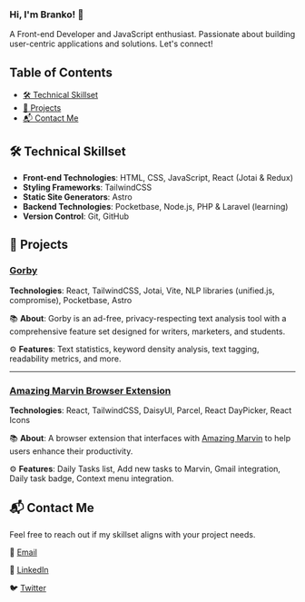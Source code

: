 ### Hi, I'm Branko! 👋

A Front-end Developer and JavaScript enthusiast. Passionate about building user-centric applications and solutions. Let's connect!

## Table of Contents

- [🛠 Technical Skillset](#-technical-skillset)
- [🚀 Projects](#-projects)
- [📬 Contact Me](#-contact-me)

## 🛠 Technical Skillset

- **Front-end Technologies**: HTML, CSS, JavaScript, React (Jotai & Redux)
- **Styling Frameworks**: TailwindCSS
- **Static Site Generators**: Astro
- **Backend Technologies**: Pocketbase,  Node.js, PHP & Laravel (learning)
- **Version Control**: Git, GitHub

## 🚀 Projects

### [Gorby](https://gorby.app)
 
**Technologies**: React, TailwindCSS, Jotai, Vite, NLP libraries (unified.js, compromise), Pocketbase, Astro

📚 **About**: Gorby is an ad-free, privacy-respecting text analysis tool with a comprehensive feature set designed for writers, marketers, and students.  

⚙️ **Features**: Text statistics, keyword density analysis, text tagging, readability metrics, and more.



---

### [Amazing Marvin Browser Extension](https://github.com/amazingmarvin/amazingmarvin-browserextension)

**Technologies**: React, TailwindCSS, DaisyUI, Parcel, React DayPicker, React Icons

📚 **About**: A browser extension that interfaces with [Amazing Marvin](https://amazingmarvin.com/) to help users enhance their productivity.  

⚙️ **Features**: Daily Tasks list, Add new tasks to Marvin, Gmail integration, Daily task badge, Context menu integration.

## 📬 Contact Me

Feel free to reach out if my skillset aligns with your project needs. 

💌 [Email](mailto:hello@rijavecb.com)  

🔗 [LinkedIn](https://www.linkedin.com/in/rijavecbranimir)

🐦 [Twitter](https://twitter.com/rijavecb)

<!--
**rijavecb/rijavecb** is a ✨ _special_ ✨ repository because its `README.md` (this file) appears on your GitHub profile.

Here are some ideas to get you started:

- 🔭 I’m currently working on ...
- 🌱 I’m currently learning ...
- 👯 I’m looking to collaborate on ...
- 🤔 I’m looking for help with ...
- 💬 Ask me about ...
- 📫 How to reach me: ...
- 😄 Pronouns: ...
- ⚡ Fun fact: ...
-->
